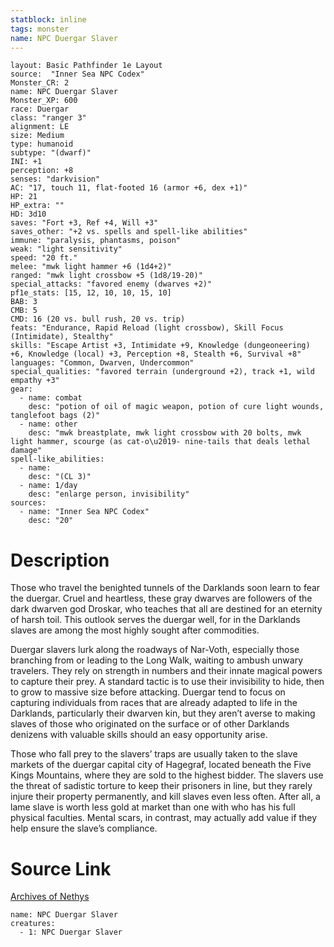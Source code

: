 ```yaml
---
statblock: inline
tags: monster
name: NPC Duergar Slaver
---
```

```statblock
layout: Basic Pathfinder 1e Layout
source:  "Inner Sea NPC Codex"
Monster_CR: 2
name: NPC Duergar Slaver
Monster_XP: 600
race: Duergar
class: "ranger 3"
alignment: LE
size: Medium
type: humanoid
subtype: "(dwarf)"
INI: +1
perception: +8
senses: "darkvision"
AC: "17, touch 11, flat-footed 16 (armor +6, dex +1)"
HP: 21
HP_extra: ""
HD: 3d10
saves: "Fort +3, Ref +4, Will +3"
saves_other: "+2 vs. spells and spell-like abilities"
immune: "paralysis, phantasms, poison"
weak: "light sensitivity"
speed: "20 ft."
melee: "mwk light hammer +6 (1d4+2)"
ranged: "mwk light crossbow +5 (1d8/19-20)"
special_attacks: "favored enemy (dwarves +2)"
pf1e_stats: [15, 12, 10, 10, 15, 10]
BAB: 3
CMB: 5
CMD: 16 (20 vs. bull rush, 20 vs. trip)
feats: "Endurance, Rapid Reload (light crossbow), Skill Focus (Intimidate), Stealthy"
skills: "Escape Artist +3, Intimidate +9, Knowledge (dungeoneering) +6, Knowledge (local) +3, Perception +8, Stealth +6, Survival +8"
languages: "Common, Dwarven, Undercommon"
special_qualities: "favored terrain (underground +2), track +1, wild empathy +3"
gear:
  - name: combat
    desc: "potion of oil of magic weapon, potion of cure light wounds, tanglefoot bags (2)"
  - name: other
    desc: "mwk breastplate, mwk light crossbow with 20 bolts, mwk light hammer, scourge (as cat-o\u2019- nine-tails that deals lethal damage"
spell-like_abilities:
  - name:
    desc: "(CL 3)"
  - name: 1/day
    desc: "enlarge person, invisibility"
sources:
  - name: "Inner Sea NPC Codex"
    desc: "20"
```
# Description
Those who travel the benighted tunnels of the Darklands soon learn to fear the duergar. Cruel and heartless, these gray dwarves are followers of the dark dwarven god Droskar, who teaches that all are destined for an eternity of harsh toil. This outlook serves the duergar well, for in the Darklands slaves are among the most highly sought after commodities.

Duergar slavers lurk along the roadways of Nar-Voth, especially those branching from or leading to the Long Walk, waiting to ambush unwary travelers. They rely on strength in numbers and their innate magical powers to capture their prey. A standard tactic is to use their invisibility to hide, then to grow to massive size before attacking. Duergar tend to focus on capturing individuals from races that are already adapted to life in the Darklands, particularly their dwarven kin, but they aren’t averse to making slaves of those who originated on the surface or of other Darklands denizens with valuable skills should an easy opportunity arise.

Those who fall prey to the slavers’ traps are usually taken to the slave markets of the duergar capital city of Hagegraf, located beneath the Five Kings Mountains, where they are sold to the highest bidder. The slavers use the threat of sadistic torture to keep their prisoners in line, but they rarely injure their property permanently, and kill slaves even less often. After all, a lame slave is worth less gold at market than one with who has his full physical faculties. Mental scars, in contrast, may actually add value if they help ensure the slave’s compliance.
# Source Link
[Archives of Nethys](https://aonprd.com/NPCDisplay.aspx?ItemName=Duergar%20Slaver)
```encounter-table
name: NPC Duergar Slaver
creatures:
  - 1: NPC Duergar Slaver
```
